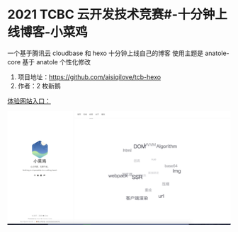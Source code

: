 # 2021 TCBC 云开发技术竞赛#-十分钟上线博客-小菜鸡

一个基于腾讯云 cloudbase 和 hexo 十分钟上线自己的博客
使用主题是 anatole-core 基于 anatole 个性化修改

1. 项目地址：https://github.com/aisiqilove/tcb-hexo
2. 作者：2 枚新鹅

[体验网站入口：](https://hexo-blog-4gdyy5he75841acd-1254129026.tcloudbaseapp.com/)

![blog-page](./pages.png)
